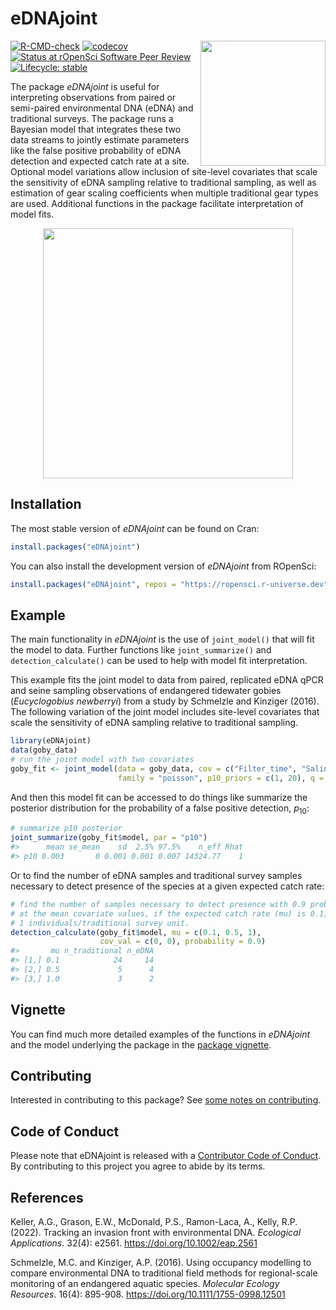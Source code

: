 
<!-- README.md is generated from README.Rmd. Please edit that file -->

# eDNAjoint

<img src="man/figures/logo.png" align="right" height="200" style="float:right; height:200px;" dpi="700"/>

<!-- badges: start -->

[![R-CMD-check](https://github.com/ropensci/eDNAjoint/actions/workflows/R-CMD-check.yaml/badge.svg)](https://github.com/ropensci/eDNAjoint/actions/workflows/R-CMD-check.yaml)
[![codecov](https://codecov.io/gh/ropensci/eDNAjoint/graph/badge.svg?token=AEVR9NSQ9Z)](https://codecov.io/gh/ropensci/eDNAjoint)
[![Status at rOpenSci Software Peer
Review](https://badges.ropensci.org/642_status.svg)](https://github.com/ropensci/software-review/issues/642)
[![Lifecycle:
stable](https://img.shields.io/badge/lifecycle-stable-green.svg)](https://lifecycle.r-lib.org/articles/stages.html#stable)

<!-- badges: end -->

The package *eDNAjoint* is useful for interpreting observations from
paired or semi-paired environmental DNA (eDNA) and traditional surveys.
The package runs a Bayesian model that integrates these two data streams
to jointly estimate parameters like the false positive probability of
eDNA detection and expected catch rate at a site. Optional model
variations allow inclusion of site-level covariates that scale the
sensitivity of eDNA sampling relative to traditional sampling, as well
as estimation of gear scaling coefficients when multiple traditional
gear types are used. Additional functions in the package facilitate
interpretation of model fits.

<div style="text-align: center;">

<img src="man/figures/basic_diagram_final-01.png" style="height:400px;" dpi="700"/>

</div>

## Installation

The most stable version of *eDNAjoint* can be found on Cran:

``` r
install.packages("eDNAjoint")
```

You can also install the development version of *eDNAjoint* from
ROpenSci:

``` r
install.packages("eDNAjoint", repos = "https://ropensci.r-universe.dev")
```

## Example

The main functionality in *eDNAjoint* is the use of `joint_model()` that
will fit the model to data. Further functions like `joint_summarize()`
and `detection_calculate()` can be used to help with model fit
interpretation.

This example fits the joint model to data from paired, replicated eDNA
qPCR and seine sampling observations of endangered tidewater gobies
(*Eucyclogobius newberryi*) from a study by Schmelzle and Kinziger
(2016). The following variation of the joint model includes site-level
covariates that scale the sensitivity of eDNA sampling relative to
traditional sampling.

``` r
library(eDNAjoint)
data(goby_data)
# run the joint model with two covariates
goby_fit <- joint_model(data = goby_data, cov = c("Filter_time", "Salinity"), 
                        family = "poisson", p10_priors = c(1, 20), q = FALSE)
```

And then this model fit can be accessed to do things like summarize the
posterior distribution for the probability of a false positive
detection, $p_{10}$:

``` r
# summarize p10 posterior
joint_summarize(goby_fit$model, par = "p10")
#>      mean se_mean    sd  2.5% 97.5%    n_eff Rhat
#> p10 0.003       0 0.001 0.001 0.007 14324.77    1
```

Or to find the number of eDNA samples and traditional survey samples
necessary to detect presence of the species at a given expected catch
rate:

``` r
# find the number of samples necessary to detect presence with 0.9 probability 
# at the mean covariate values, if the expected catch rate (mu) is 0.1, 0.5, or 
# 1 individuals/traditional survey unit.
detection_calculate(goby_fit$model, mu = c(0.1, 0.5, 1), 
                    cov_val = c(0, 0), probability = 0.9)
#>       mu n_traditional n_eDNA
#> [1,] 0.1            24     14
#> [2,] 0.5             5      4
#> [3,] 1.0             3      2
```

## Vignette

You can find much more detailed examples of the functions in *eDNAjoint*
and the model underlying the package in the [package
vignette](https://ednajoint.netlify.app/).

## Contributing

Interested in contributing to this package? See [some notes on
contributing](https://github.com/ropensci/eDNAjoint/blob/master/CONTRIBUTING.md).

## Code of Conduct

Please note that eDNAjoint is released with a [Contributor Code of
Conduct](https://ropensci.org/code-of-conduct/). By contributing to this
project you agree to abide by its terms.

## References

Keller, A.G., Grason, E.W., McDonald, P.S., Ramon-Laca, A., Kelly, R.P.
(2022). Tracking an invasion front with environmental DNA. *Ecological
Applications*. 32(4): e2561. <https://doi.org/10.1002/eap.2561>

Schmelzle, M.C. and Kinziger, A.P. (2016). Using occupancy modelling to
compare environmental DNA to traditional field methods for
regional-scale monitoring of an endangered aquatic species. *Molecular
Ecology Resources*. 16(4): 895-908.
<https://doi.org/10.1111/1755-0998.12501>
